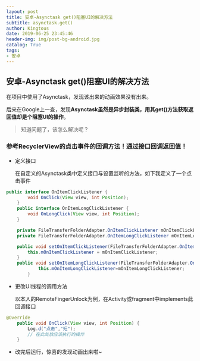 ```yaml
---
layout: post
title: 安卓-Asynctask get()阻塞UI的解决方法
subtitle: asynctask.get()
author: Kingtous
date: 2019-06-25 23:45:46
header-img: img/post-bg-android.jpg
catalog: True
tags:
- 安卓
---
```


## 安卓-Asynctask get()阻塞UI的解决方法

在项目中使用了Asynctask，发现该出来的动画效果没有出来。

后来在Google上一查，发现**Asynctask虽然是异步封装类，用其get()方法获取返回值却是个阻塞UI的操作**。

> 知道问题了，该怎么解决呢？



### 参考RecyclerView的点击事件的回调方法！通过接口回调返回值！

- 定义接口

  在自定义的Asynctask类中定义接口与设置监听的方法，如下我定义了一个点击事件

```java
public interface OnItemClickListener {
        void OnClick(View view, int Position);
    }
    public interface OnItemLongClickListener {
        void OnLongClick(View view, int Position);
    }

    private FileTransferFolderAdapter.OnItemClickListener mOnItemClickListener;
    private FileTransferFolderAdapter.OnItemLongClickListener mOnItemLongClickListener;

    public void setOnItemClickListener(FileTransferFolderAdapter.OnItemClickListener mOnItemClickListener) {
        this.mOnItemClickListener = mOnItemClickListener;
    }
    public void setOnItemLongClickListener(FileTransferFolderAdapter.OnItemLongClickListener mOnItemLongClickListener){
            this.mOnItemLongClickListener=mOnItemLongClickListener;
        }
```

- 更改UI线程的调用方法

  以本人的RemoteFingerUnlock为例，在Activity或fragment中implements此回调接口

```java
@Override
    public void OnClick(View view, int Position) {
        Log.d("点击","短");
        // 在此处放应该执行的操作
    }
```

- 改完后运行，惊喜的发现动画出来啦~
